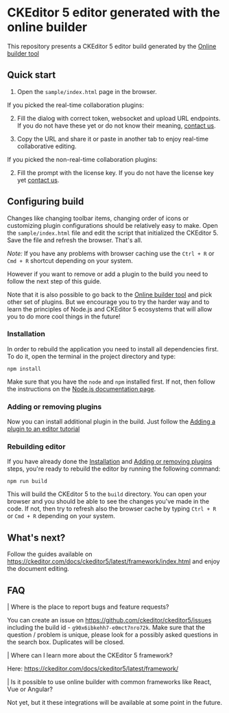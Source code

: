 # CKEditor 5 editor generated with the online builder

This repository presents a CKEditor 5 editor build generated by the [Online builder tool](https://ckeditor.com/ckeditor-5/online-builder)

## Quick start

1. Open the `sample/index.html` page in the browser.

If you picked the real-time collaboration plugins:

2. Fill the dialog with correct token, websocket and upload URL endpoints. If you do not have these yet or do not know their meaning, [contact us](https://ckeditor.com/contact/).

3. Copy the URL and share it or paste in another tab to enjoy real-time collaborative editing.

If you picked the non-real-time collaboration plugins:

2. Fill the prompt with the license key. If you do not have the license key yet [contact us](https://ckeditor.com/contact/).

## Configuring build

Changes like changing toolbar items, changing order of icons or customizing plugin configurations should be relatively easy to make. Open the `sample/index.html` file and edit the script that initialized the CKEditor 5. Save the file and refresh the browser. That's all.

*Note:* If you have any problems with browser caching use the `Ctrl + R` or `Cmd + R` shortcut depending on your system.

However if you want to remove or add a plugin to the build you need to follow the next step of this guide.

Note that it is also possible to go back to the [Online builder tool](https://ckeditor.com/ckeditor-5/online-builder) and pick other set of plugins. But we encourage you to try the harder way and to learn the principles of Node.js and CKEditor 5 ecosystems that will allow you to do more cool things in the future!

### Installation

In order to rebuild the application you need to install all dependencies first. To do it, open the terminal in the project directory and type:

```
npm install
```

Make sure that you have the `node` and `npm` installed first. If not, then follow the instructions on the [Node.js documentation page](https://nodejs.org/en/).

### Adding or removing plugins

Now you can install additional plugin in the build. Just follow the [Adding a plugin to an editor tutorial](https://ckeditor.com/docs/ckeditor5/latest/builds/guides/integration/installing-plugins.html#adding-a-plugin-to-an-editor)

### Rebuilding editor

If you have already done the [Installation](#installation) and [Adding or removing plugins](#adding-or-removing-plugins) steps, you're ready to rebuild the editor by running the following command:

```
npm run build
```

This will build the CKEditor 5 to the `build` directory. You can open your browser and you should be able to see the changes you've made in the code. If not, then try to refresh also the browser cache by typing `Ctrl + R` or `Cmd + R` depending on your system.

## What's next?

Follow the guides available on https://ckeditor.com/docs/ckeditor5/latest/framework/index.html and enjoy the document editing.

## FAQ
| Where is the place to report bugs and feature requests?

You can create an issue on https://github.com/ckeditor/ckeditor5/issues including the build id - `g90x6ibkehh7-e0mct7nro72k`. Make sure that the question / problem is unique, please look for a possibly asked questions in the search box. Duplicates will be closed.

| Where can I learn more about the CKEditor 5 framework?

Here: https://ckeditor.com/docs/ckeditor5/latest/framework/

| Is it possible to use online builder with common frameworks like React, Vue or Angular?

Not yet, but it these integrations will be available at some point in the future.
